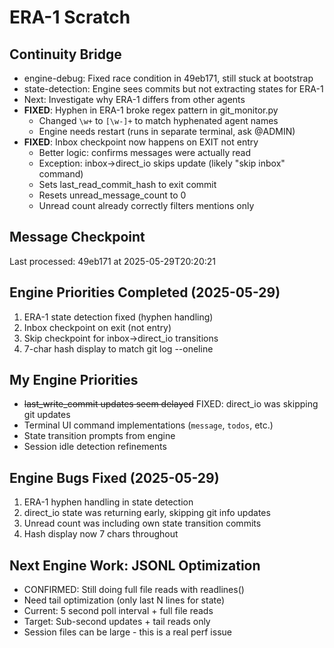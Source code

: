 # ERA-1 Scratch

## Continuity Bridge
- engine-debug: Fixed race condition in 49eb171, still stuck at bootstrap
- state-detection: Engine sees commits but not extracting states for ERA-1
- Next: Investigate why ERA-1 differs from other agents
- **FIXED**: Hyphen in ERA-1 broke regex pattern in git_monitor.py
  - Changed `\w+` to `[\w-]+` to match hyphenated agent names
  - Engine needs restart (runs in separate terminal, ask @ADMIN)
- **FIXED**: Inbox checkpoint now happens on EXIT not entry
  - Better logic: confirms messages were actually read
  - Exception: inbox→direct_io skips update (likely "skip inbox" command)
  - Sets last_read_commit_hash to exit commit
  - Resets unread_message_count to 0
  - Unread count already correctly filters mentions only

## Message Checkpoint
Last processed: 49eb171 at 2025-05-29T20:20:21

## Engine Priorities Completed (2025-05-29)
1. ERA-1 state detection fixed (hyphen handling)
2. Inbox checkpoint on exit (not entry)
3. Skip checkpoint for inbox→direct_io transitions
4. 7-char hash display to match git log --oneline

## My Engine Priorities
- ~~last_write_commit updates seem delayed~~ FIXED: direct_io was skipping git updates
- Terminal UI command implementations (`message`, `todos`, etc.)
- State transition prompts from engine
- Session idle detection refinements

## Engine Bugs Fixed (2025-05-29)
1. ERA-1 hyphen handling in state detection
2. direct_io state was returning early, skipping git info updates
3. Unread count was including own state transition commits
4. Hash display now 7 chars throughout

## Next Engine Work: JSONL Optimization
- CONFIRMED: Still doing full file reads with readlines()
- Need tail optimization (only last N lines for state)
- Current: 5 second poll interval + full file reads
- Target: Sub-second updates + tail reads only
- Session files can be large - this is a real perf issue